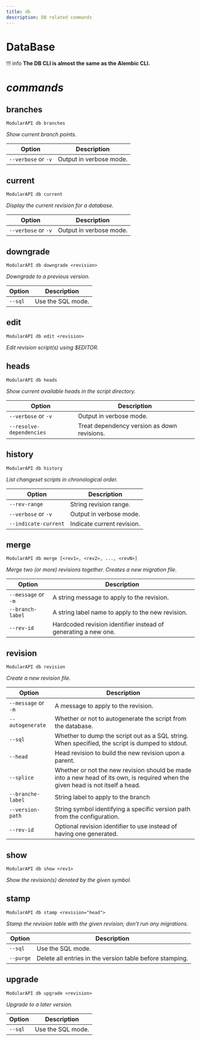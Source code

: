 ```yaml
---
title: db
description: DB related commands
---
```


# DataBase
!!! info
    **The DB CLI is almost the same as the Alembic CLI.**

# *commands*


## branches
```
ModularAPI db branches
```
*Show current branch points.*

| Option              | Description             |
|---------------------|-------------------------|
| `--verbose` or `-v` | Output in verbose mode. |

## current
```
ModularAPI db current
```
*Display the current revision for a database.*

| Option              | Description             |
|---------------------|-------------------------|
| `--verbose` or `-v` | Output in verbose mode. |

## downgrade
```
ModularAPI db downgrade <revision>
```
*Downgrade to a previous version.*

| Option  | Description       |
|---------|-------------------|
| `--sql` | Use the SQL mode. |

## edit
```
ModularAPI db edit <revision>
```
*Edit revision script(s) using $EDITOR.*

## heads
```
ModularAPI db heads
```
*Show current available heads in the script directory.*

| Option                   | Description                                 |
|--------------------------|---------------------------------------------|
| `--verbose` or `-v`      | Output in verbose mode.                     |
| `--resolve-dependencies` | Treat dependency version as down revisions. |


## history
```
ModularAPI db history
```
*List changeset scripts in chronological order.*

| Option               | Description                |
|----------------------|----------------------------|
| `--rev-range`        | String revision range.     |
| `--verbose` or `-v`  | Output in verbose mode.    |
| `--indicate-current` | Indicate current revision. |

## merge
```
ModularAPI db merge [<rev1>, <rev2>, ..., <revN>]
```
*Merge two (or more) revisions together. Creates a new migration file.*

| Option              | Description                                                    |
|---------------------|----------------------------------------------------------------|
| `--message` or `-m` | A string message to apply to the revision.                     |
| `--branch-label`    | A string label name to apply to the new revision.              |
| `--rev-id`          | Hardcoded revision identifier instead of generating a new one. |

## revision
```
ModularAPI db revision
```
*Create a new revision file.*

| Option              | Description                                                                                                                      |
|---------------------|----------------------------------------------------------------------------------------------------------------------------------|
| `--message` or `-m` | A message to apply to the revision.                                                                                              |
| `--autogenerate`    | Whether or not to autogenerate the script from the database.                                                                     |
| `--sql`             | Whether to dump the script out as a SQL string. When specified, the script is dumped to stdout.                                  |
| `--head`            | Head revision to build the new revision upon a parent.                                                                           |
| `--splice`          | Whether or not the new revision should be made into a new head of its own, is required when the given head is not itself a head. |
| `--branche-label`   | String label to apply to the branch                                                                                              |
| `--version-path`    | String symbol identifying a specific version path from the configuration.                                                        |
| `--rev-id`          | Optional revision identifier to use instead of having one generated.                                                             |

## show
```
ModularAPI db show <rev1>
```
*Show the revision(s) denoted by the given symbol.*

## stamp
```
ModularAPI db stamp <revision="head">
```
*Stamp the revision table with the given revision; don’t run any migrations.*

| Option    | Description                                              |
|-----------|----------------------------------------------------------|
| `--sql`   | Use the SQL mode.                                        |
| `--purge` | Delete all entries in the version table before stamping. |

## upgrade
```
ModularAPI db upgrade <revision>
```
*Upgrade to a later version.*

| Option  | Description       |
|---------|-------------------|
| `--sql` | Use the SQL mode. |
